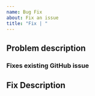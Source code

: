 ```yaml
---
name: Bug Fix
about: Fix an issue
title: "Fix | "
---
```


## Problem description
<!--- Provide full details of the problem if no corresponding GitHub issue exists. --->

### Fixes existing GitHub issue
<!--- Provide link to GitHub issue above. --->

## Fix Description
<!--- Briefly describe the fix implementation. --->
